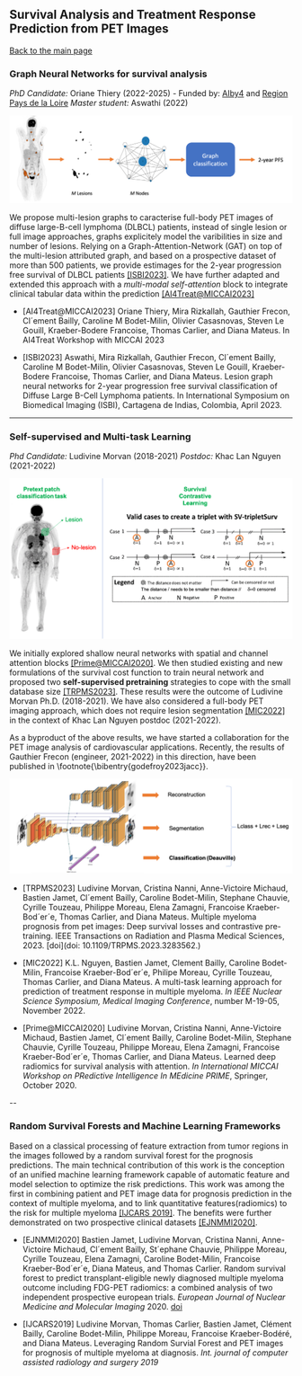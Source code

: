 ## Survival Analysis and Treatment Response Prediction from PET Images

[Back to the main page](https://dcml-cn.github.io/)

### Graph Neural Networks for survival analysis
*PhD Candidate:* Oriane Thiery (2022-2025) - Funded by: [AIby4](https://aiby4.ls2n.fr) and [Region Pays de la Loire]()
*Master student:* Aswathi (2022)

<img src="../images/graphsurv.png"/>

We propose multi-lesion graphs to caracterise full-body PET images of diffuse large-B-cell lymphoma (DLBCL) patients, instead of single lesion or full image approaches, graphs explicitely model the varibilities in size and number of lesions. Relying on a Graph-Attention-Network (GAT) on top of the multi-lesion attributed graph, and based on a prospective dataset of more than 500 patients, we provide estimages for the 2-year progression free survival of DLBCL patients [[ISBI2023]](#isbi2023). We have further adapted and extended this approach with a *multi-modal self-attention* block to integrate clinical tabular data within the prediction [[AI4Treat@MICCAI2023]](#ai4treat2023)


* <a id="ai4treat2023">[AI4Treat@MICCAI2023]</a>
  Oriane Thiery, Mira Rizkallah, Gauthier Frecon, Cl´ement Bailly, Caroline M Bodet-Milin, Olivier Casasnovas, Steven Le Gouill, Kraeber-Bodere Francoise, Thomas Carlier, and Diana Mateus.
  In AI4Treat Workshop with MICCAI 2023


* <a id="isbi2023">[ISBI2023]</a>
  Aswathi, Mira Rizkallah, Gauthier Frecon, Cl´ement Bailly, Caroline M Bodet-Milin, Olivier Casasnovas, Steven Le Gouill, Kraeber-Bodere Francoise, Thomas Carlier, and Diana Mateus.
  Lesion graph neural networks for 2-year progression free survival classification of Diffuse Large B-Cell Lymphoma patients.
  In International Symposium on Biomedical Imaging (ISBI), Cartagena de Indias, Colombia, April 2023.


---
### Self-supervised and Multi-task Learning 

*Phd Candidate:* Ludivine Morvan (2018-2021)
*Postdoc:* Khac Lan Nguyen (2021-2022)

<img src="../images/deepsurv.png"/>

We initially explored shallow neural networks with spatial and channel attention blocks [[Prime@MICCAI2020]](#prime2020). We then studied  existing and new formulations of the survival cost function to train neural network and proposed two **self-supervised pretraining** strategies to cope with the small database size [[TRPMS2023]](#trpms2023). These results were the outcome of Ludivine Morvan Ph.D. (2018-2021).  We have also considered a full-body PET imaging approach, which does not require lesion segmentation [[MIC2022]](#mic2022) in the context of Khac Lan Nguyen postdoc (2021-2022).

As a byproduct of the above results, we have started a collaboration for the PET image analysis of  cardiovascular applications.  Recently,  the results of Gauthier Frecon (engineer, 2021-2022) in this direction, have been published in \footnote{\bibentry{godefroy2023jacc}}.

<img src="../images/multitask_pet.png"/>

* <a idref="tprms20023">[TRPMS2023]</a>
  Ludivine Morvan, Cristina Nanni, Anne-Victoire Michaud, Bastien Jamet, Cl´ement Bailly, Caroline Bodet-Milin, Stephane Chauvie, Cyrille Touzeau, Philippe Moreau, Elena Zamagni, Francoise Kraeber-Bod´er´e, Thomas Carlier, and Diana Mateus.
  Multiple myeloma prognosis from pet images: Deep survival losses and contrastive pre-training.
  IEEE Transactions on Radiation and Plasma Medical Sciences, 2023.
  [doi](doi: 10.1109/TRPMS.2023.3283562.)

* <a idref="mic2022">[MIC2022]</a>
  K.L. Nguyen, Bastien Jamet, Clement Bailly, Caroline Bodet-Milin, Francoise Kraeber-Bod´er´e, Philipe Moreau, Cyrille Touzeau, Thomas Carlier, and Diana Mateus. A multi-task learning approach for prediction of treatment response in multiple myeloma.
  *In IEEE Nuclear Science Symposium, Medical Imaging Conference*,
  number M-19-05, November 2022.

* <a idref="prime2020">[Prime@MICCAI2020]</a>
  Ludivine Morvan, Cristina Nanni, Anne-Victoire Michaud, Bastien Jamet, Cl´ement Bailly, Caroline Bodet-Milin, Stephane Chauvie, Cyrille Touzeau, Philippe Moreau, Elena Zamagni, Francoise Kraeber-Bod´er´e, Thomas Carlier, and Diana Mateus. Learned deep radiomics for survival analysis with attention.
  *In International MICCAI Workshop on PRedictive Intelligence In MEdicine PRIME*, Springer, October 2020.


--
### Random Survival Forests and Machine Learning Frameworks

Based on a classical processing of feature extraction from tumor regions in the images followed by a random survival forest for the prognosis predictions. The main technical contribution of this work is the conception of an unified machine learning framework  capable of automatic feature and model selection to optimize the risk predictions. This work was among the first in combining patient and PET image data for prognosis prediction in the context of multiple myeloma, and to link quantitative features(radiomics) to the risk for multiple myeloma [[IJCARS 2019]](#ijcars2019). The benefits were further demonstrated on two prospective clinical datasets [[EJNMMI2020]](#jamet2020). 

* <a id="jamet2020">[EJNMMI2020]</a>
  Bastien Jamet, Ludivine Morvan, Cristina Nanni, Anne-Victoire Michaud, Cl´ement Bailly, St´ephane Chauvie, Philippe Moreau, Cyrille Touzeau, Elena Zamagni, Caroline Bodet-Milin, Francoise Kraeber-Bod´er´e, Diana Mateus, and Thomas Carlier.
  Random survival forest to predict transplant-eligible newly diagnosed multiple myeloma outcome including FDG-PET radiomics: a combined analysis of two independent prospective european trials.
  *European Journal of Nuclear Medicine and Molecular Imaging*
  2020. 
  [doi](https://doi.org/10.1007/s00259-020-05049-6)


* <a id="ijcars2019">[IJCARS2019]</a>
  Ludivine Morvan, Thomas Carlier, Bastien Jamet, Clément Bailly, Caroline Bodet-Milin, Philippe Moreau, Francoise Kraeber-Bodéré, and Diana Mateus.
  Leveraging Random Survial Forest and PET images for prognosis of multiple myeloma at diagnosis.
  *Int. journal of computer assisted radiology and surgery 2019*

